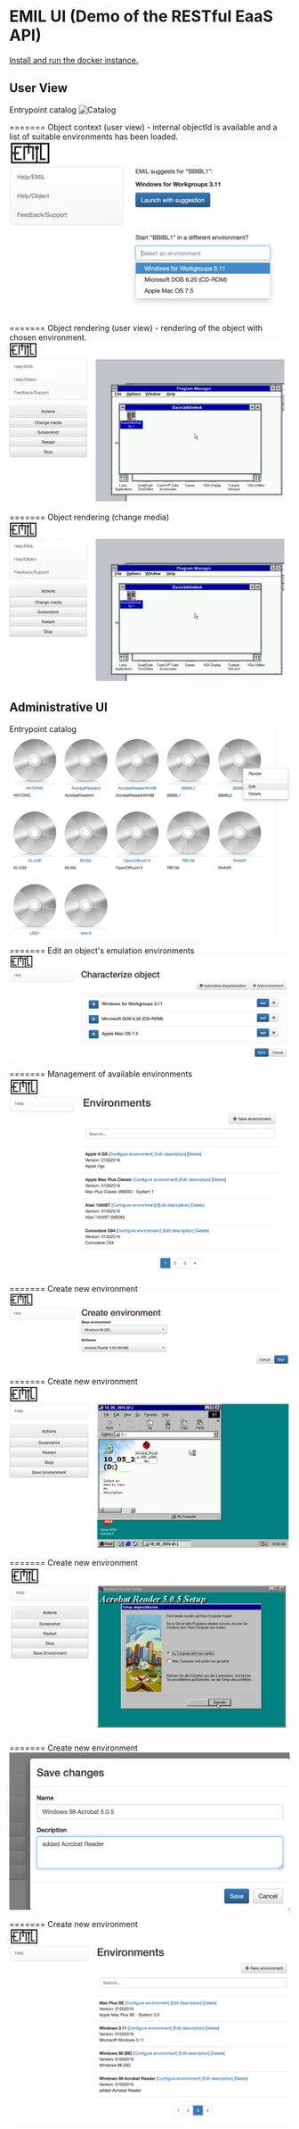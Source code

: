 # EMIL UI (Demo of the RESTful EaaS API)

[Install and run the docker instance.](docker.md)

## User View

Entrypoint catalog 
![Catalog](../imgs/emil-ui-1.png)


=======
Object context (user view) - internal objectId is available and a list of suitable environments has been loaded.
![Object Context](imgs/emil-ui-2.png)


=======
Object rendering (user view) - rendering of the object with chosen environment.
![Object Context](imgs/emil-ui-3.png)


=======
Object rendering (change media) 
![Object Context](imgs/emil-ui-3.png)


## Administrative UI 

Entrypoint catalog 
![Catalog](imgs/emil-admin-ui-0.png)


=======
Edit an object's emulation environments 
![Characterization](imgs/emil-admin-ui-1.png)


=======
Management of available environments
![Environment Management](imgs/emil-admin-ui-2.png)


=======
Create new environment
![New Environment](imgs/emil-admin-ui-3.png)


=======
Create new environment
![New Environment](imgs/emil-admin-ui-4.png)


=======
Create new environment
![New Environment](imgs/emil-admin-ui-5.png)


=======
Create new environment
![New Environment](imgs/emil-admin-ui-6.png)


=======
Create new environment
![New Environment](imgs/emil-admin-ui-8.png)



